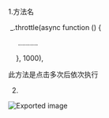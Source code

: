 1.方法名

 _.throttle(async function () {

     ……….

    }, 1000),

此方法是点击多次后依次执行
  
  
  

2.

![Exported image](Exported%20image%2020240218135441-0.png)